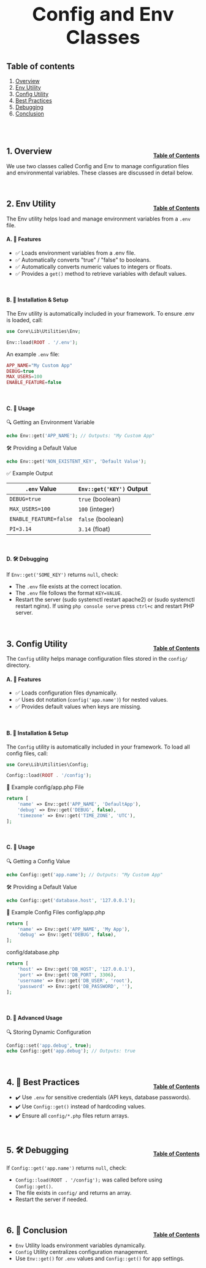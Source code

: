 <h1 style="font-size: 50px; text-align: center;">Config and Env Classes</h1>

## Table of contents
1. [Overview](#overview)
2. [Env Utility](#env)
3. [Config Utility](#config)
4. [Best Practices](#best-practices)
5. [Debugging](#debugging)
6. [Conclusion](#conclusion)
<br>
<br>

## 1. Overview <a id="overview"></a><span style="float: right; font-size: 14px; padding-top: 15px;">[Table of Contents](#table-of-contents)</span>
We use two classes called Config and Env to manage configuration files and environmental variables.  These classes are discussed in detail below.

<br>

## 2. Env Utility <a id="env"></a><span style="float: right; font-size: 14px; padding-top: 15px;">[Table of Contents](#table-of-contents)</span>
The Env utility helps load and manage environment variables from a `.env` file.
<br>

#### A. 📌 Features
* ✅ Loads environment variables from a .env file.
* ✅ Automatically converts "true" / "false" to booleans.
* ✅ Automatically converts numeric values to integers or floats.
* ✅ Provides a `get()` method to retrieve variables with default values.

<br>

#### B. 🔧 Installation & Setup
The Env utility is automatically included in your framework. To ensure .env is loaded, call:
```php
use Core\Lib\Utilities\Env;

Env::load(ROOT . '/.env');
```

An example `.env` file:
```php
APP_NAME="My Custom App"
DEBUG=true
MAX_USERS=100
ENABLE_FEATURE=false
```
<br>

#### C. 📌 Usage
🔍 Getting an Environment Variable
```php
echo Env::get('APP_NAME'); // Outputs: "My Custom App"
```

🛠 Providing a Default Value
```php
echo Env::get('NON_EXISTENT_KEY', 'Default Value');
```

✅ Example Output

| `.env` Value | `Env::get('KEY')` Output |
|-------|-------|
| `DEBUG=true` | `true` (boolean) |
| `MAX_USERS=100` | `100` (integer) |
| `ENABLE_FEATURE=false` | `false` (boolean) |
| `PI=3.14` | `3.14` (float) |

<br>

#### D. 🛠 Debugging
If `Env::get('SOME_KEY')` returns `null`, check:
* The `.env` file exists at the correct location.
* The `.env` file follows the format `KEY=VALUE`.
* Restart the server (sudo systemctl restart apache2) or (sudo systemctl restart nginx).  If using `php console serve` press `ctrl+c` and restart PHP server.

<br>

## 3. Config Utility <a id="config"></a><span style="float: right; font-size: 14px; padding-top: 15px;">[Table of Contents](#table-of-contents)</span>
The `Config` utility helps manage configuration files stored in the `config/` directory.
<br>

#### A. 📌 Features
* ✅ Loads configuration files dynamically.
* ✅ Uses dot notation (`config('app.name')`) for nested values.
* ✅ Provides default values when keys are missing.

<br>

#### B. 🔧 Installation & Setup
The `Config` utility is automatically included in your framework. To load all config files, call:
```php
use Core\Lib\Utilities\Config;

Config::load(ROOT . '/config');
```

📂 Example config/app.php File
```php
return [
    'name' => Env::get('APP_NAME', 'DefaultApp'),
    'debug' => Env::get('DEBUG', false),
    'timezone' => Env::get('TIME_ZONE', 'UTC'),
];
```
<br>

#### C. 📌 Usage
🔍 Getting a Config Value
```php
echo Config::get('app.name'); // Outputs: "My Custom App"
```

🛠 Providing a Default Value
```php
echo Config::get('database.host', '127.0.0.1');
```

📌 Example Config Files
config/app.php
```php
return [
    'name' => Env::get('APP_NAME', 'My App'),
    'debug' => Env::get('DEBUG', false),
];
```

config/database.php
```php
return [
    'host' => Env::get('DB_HOST', '127.0.0.1'),
    'port' => Env::get('DB_PORT', 3306),
    'username' => Env::get('DB_USER', 'root'),
    'password' => Env::get('DB_PASSWORD', ''),
];
```
<br>

#### D. 📌 Advanced Usage
🔍 Storing Dynamic Configuration
```php
Config::set('app.debug', true);
echo Config::get('app.debug'); // Outputs: true
```
<br>

## 4. 🚀 Best Practices <a id="best-practices"></a><span style="float: right; font-size: 14px; padding-top: 15px;">[Table of Contents](#table-of-contents)</span>
* ✔️ Use `.env` for sensitive credentials (API keys, database passwords).
* ✔️ Use `Config::get()` instead of hardcoding values.
* ✔️ Ensure all `config/*.php` files return arrays.

<br>

## 5. 🛠 Debugging <a id="debugging"></a><span style="float: right; font-size: 14px; padding-top: 15px;">[Table of Contents](#table-of-contents)</span>
If `Config::get('app.name')` returns `null`, check:
* `Config::load(ROOT . '/config');` was called before using `Config::get()`.
* The file exists in `config/` and returns an array.
* Restart the server if needed.

<br>

## 6. 🎯 Conclusion <a id="conclusion"></a><span style="float: right; font-size: 14px; padding-top: 15px;">[Table of Contents](#table-of-contents)</span>
* `Env` Utility loads environment variables dynamically.
* `Config` Utility centralizes configuration management.
* Use `Env::get()` for `.env` values and `Config::get()` for app settings.